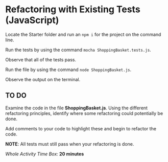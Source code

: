 # Refactoring with Existing Tests (JavaScript)

Locate the Starter folder and run an `npm i` for the project on the command line.

Run the tests by using the command `mocha ShoppingBasket.tests.js`.

Observe that all of the tests pass.

Run the file by using the command `node ShoppingBasket.js`.

Observe the output on the terminal.

## TO DO

Examine the code in the file **ShoppingBasket.js**.  Using the different refactoring principles, identify where some refactoring could potentially be done.

Add comments to your code to highlight these and begin to refactor the code.

**NOTE**:  All tests must still pass when your refactoring is done.

*Whole Activity Time Box:* **20 minutes**
